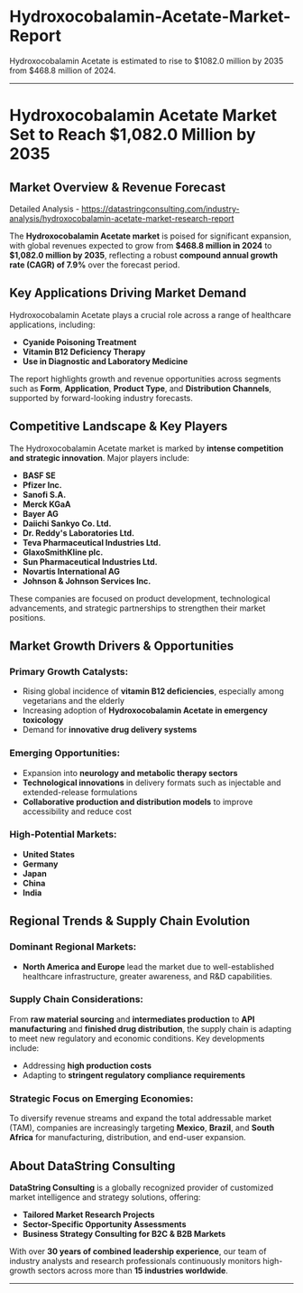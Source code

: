 # Hydroxocobalamin-Acetate-Market-Report
Hydroxocobalamin Acetate is estimated to rise to $1082.0 million by 2035 from $468.8 million of 2024.

---

# **Hydroxocobalamin Acetate Market Set to Reach \$1,082.0 Million by 2035**

## **Market Overview & Revenue Forecast**

Detailed Analysis - https://datastringconsulting.com/industry-analysis/hydroxocobalamin-acetate-market-research-report

The **Hydroxocobalamin Acetate market** is poised for significant expansion, with global revenues expected to grow from **\$468.8 million in 2024** to **\$1,082.0 million by 2035**, reflecting a robust **compound annual growth rate (CAGR) of 7.9%** over the forecast period.

## **Key Applications Driving Market Demand**

Hydroxocobalamin Acetate plays a crucial role across a range of healthcare applications, including:

* **Cyanide Poisoning Treatment**
* **Vitamin B12 Deficiency Therapy**
* **Use in Diagnostic and Laboratory Medicine**

The report highlights growth and revenue opportunities across segments such as **Form**, **Application**, **Product Type**, and **Distribution Channels**, supported by forward-looking industry forecasts.

## **Competitive Landscape & Key Players**

The Hydroxocobalamin Acetate market is marked by **intense competition and strategic innovation**. Major players include:

* **BASF SE**
* **Pfizer Inc.**
* **Sanofi S.A.**
* **Merck KGaA**
* **Bayer AG**
* **Daiichi Sankyo Co. Ltd.**
* **Dr. Reddy's Laboratories Ltd.**
* **Teva Pharmaceutical Industries Ltd.**
* **GlaxoSmithKline plc.**
* **Sun Pharmaceutical Industries Ltd.**
* **Novartis International AG**
* **Johnson & Johnson Services Inc.**

These companies are focused on product development, technological advancements, and strategic partnerships to strengthen their market positions.

## **Market Growth Drivers & Opportunities**

### **Primary Growth Catalysts:**

* Rising global incidence of **vitamin B12 deficiencies**, especially among vegetarians and the elderly
* Increasing adoption of **Hydroxocobalamin Acetate in emergency toxicology**
* Demand for **innovative drug delivery systems**

### **Emerging Opportunities:**

* Expansion into **neurology and metabolic therapy sectors**
* **Technological innovations** in delivery formats such as injectable and extended-release formulations
* **Collaborative production and distribution models** to improve accessibility and reduce cost

### **High-Potential Markets:**

* **United States**
* **Germany**
* **Japan**
* **China**
* **India**

## **Regional Trends & Supply Chain Evolution**

### **Dominant Regional Markets:**

* **North America and Europe** lead the market due to well-established healthcare infrastructure, greater awareness, and R\&D capabilities.

### **Supply Chain Considerations:**

From **raw material sourcing** and **intermediates production** to **API manufacturing** and **finished drug distribution**, the supply chain is adapting to meet new regulatory and economic conditions. Key developments include:

* Addressing **high production costs**
* Adapting to **stringent regulatory compliance requirements**

### **Strategic Focus on Emerging Economies:**

To diversify revenue streams and expand the total addressable market (TAM), companies are increasingly targeting **Mexico**, **Brazil**, and **South Africa** for manufacturing, distribution, and end-user expansion.

## **About DataString Consulting**

**DataString Consulting** is a globally recognized provider of customized market intelligence and strategy solutions, offering:

* **Tailored Market Research Projects**
* **Sector-Specific Opportunity Assessments**
* **Business Strategy Consulting for B2C & B2B Markets**

With over **30 years of combined leadership experience**, our team of industry analysts and research professionals continuously monitors high-growth sectors across more than **15 industries worldwide**.

---
